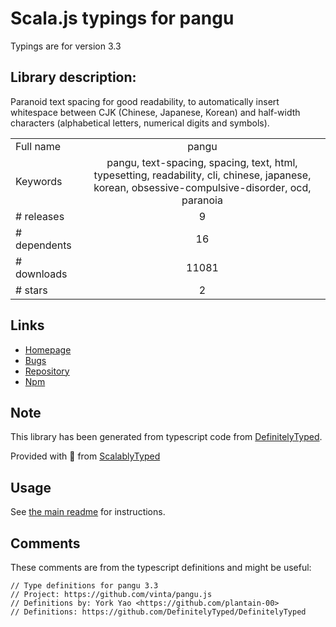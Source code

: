 
# Scala.js typings for pangu

Typings are for version 3.3

## Library description:
Paranoid text spacing for good readability, to automatically insert whitespace between CJK (Chinese, Japanese, Korean) and half-width characters (alphabetical letters, numerical digits and symbols).

|                    |                 |
| ------------------ | :-------------: |
| Full name          | pangu |
| Keywords           | pangu, text-spacing, spacing, text, html, typesetting, readability, cli, chinese, japanese, korean, obsessive-compulsive-disorder, ocd, paranoia |
| # releases         | 9 |
| # dependents       | 16 |
| # downloads        | 11081 |
| # stars            | 2 |

## Links
- [Homepage](https://github.com/vinta/pangu.js)
- [Bugs](https://github.com/vinta/pangu.js/issues)
- [Repository](https://github.com/vinta/pangu.js)
- [Npm](https://www.npmjs.com/package/pangu)
    


## Note
This library has been generated from typescript code from [DefinitelyTyped](https://definitelytyped.org).

Provided with :purple_heart: from [ScalablyTyped](https://github.com/oyvindberg/ScalablyTyped)

## Usage
See [the main readme](../../readme.md) for instructions.

## Comments

These comments are from the typescript definitions and might be useful:
```
// Type definitions for pangu 3.3
// Project: https://github.com/vinta/pangu.js
// Definitions by: York Yao <https://github.com/plantain-00>
// Definitions: https://github.com/DefinitelyTyped/DefinitelyTyped

```

